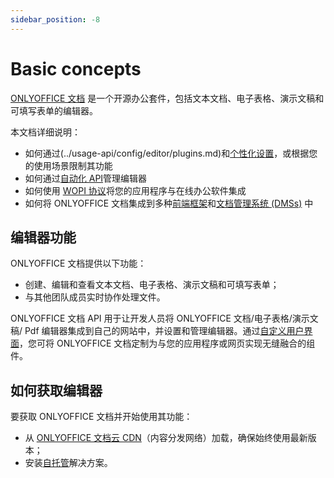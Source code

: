 ```yaml
---
sidebar_position: -8
---
```


# Basic concepts

[ONLYOFFICE 文档](https://www.onlyoffice.com/download-docs.aspx?from=api#docs-developer) 是一个开源办公套件，包括文本文档、电子表格、演示文稿和可填写表单的编辑器。

本文档详细说明：

- 如何通过(../usage-api/config/editor/plugins.md)和[个性化设置](../usage-api/config/editor/customization/customization-standard-branding.md)，或根据您的使用场景限制其功能
- 如何通过[自动化 API](../usage-api/automation-api.md)管理编辑器
- 如何使用 [WOPI 协议](../using-wopi/overview.md)将您的应用程序与在线办公软件集成
- 如何将 ONLYOFFICE 文档集成到多种[前端框架](./frontend-frameworks/react.md)和[文档管理系统 (DMSs)](./ready-to-use-connectors/nextcloud-integration.md) 中

## 编辑器功能

ONLYOFFICE 文档提供以下功能：

- 创建、编辑和查看文本文档、电子表格、演示文稿和可填写表单；
- 与其他团队成员实时协作处理文件。

ONLYOFFICE 文档 API 用于让开发人员将 ONLYOFFICE 文档/电子表格/演示文稿/ Pdf 编辑器集成到自己的网站中，并设置和管理编辑器。通过[自定义用户界面](../usage-api/config/editor/customization/customization-standard-branding.md)，您可将 ONLYOFFICE 文档定制为与您的应用程序或网页实现无缝融合的组件。

## 如何获取编辑器

要获取 ONLYOFFICE 文档并开始使用其功能：

- 从 [ONLYOFFICE 文档云 CDN](./installation/cloud.md)（内容分发网络）加载，确保始终使用最新版本；
- 安装[自托管](./installation/self-hosted.md)解决方案。
